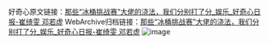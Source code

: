 好奇心原文链接：[那些“冰桶挑战赛”大佬的浇法，我们分别打了分_娱乐_好奇心日报-崔绮雯 邓若虚](https://www.qdaily.com/articles/1911.html)
WebArchive归档链接：[那些“冰桶挑战赛”大佬的浇法，我们分别打了分_娱乐_好奇心日报-崔绮雯 邓若虚](http://web.archive.org/web/20160810014359/http://www.qdaily.com:80/articles/1911.html)
![image](http://ww3.sinaimg.cn/large/007d5XDply1g3v4l4fqd2j30u08wn1ky)